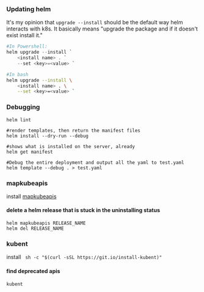 ### Updating helm
It's my opinion that `upgrade --install` should be the default way helm interacts with k8s. It
basically means "upgrade the package and if it doesn't exist install it."

```powershell
#In Powershell:
helm upgrade --install `
    <install name> . `
    --set <key>=<value> `
```

```bash
#In bash
helm upgrade --install \
    <install name> . \
    --set <key>=<value> `
```

### Debugging
```shell script
helm lint

#render templates, then return the manifest files
helm install --dry-run --debug

#shows what is installed on the server, already
helm get manifest

#Debug the entire deployment and output all the yaml to test.yaml
helm template --debug . > test.yaml
```

### mapkubeapis
install [mapkubeapis](https://github.com/helm/helm-mapkubeapis)
#### delete a helm release that is stuck in the uninstalling status
```shell script
helm mapkubeapis RELEASE_NAME
helm del RELEASE_NAME
```

### kubent
install ` sh -c "$(curl -sSL https://git.io/install-kubent)"`
#### find deprecated apis 
```shell script
kubent
```
